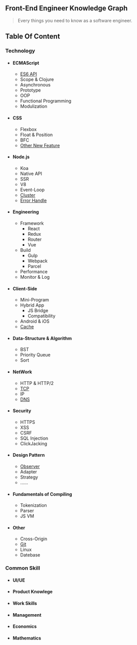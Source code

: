 ## Front-End Engineer Knowledge Graph
> Every things you need to know as a software engineer.

## Table Of Content
### Technology
- #### ECMAScript
  - [ES6 API](http://less.coding.me/blog/article/ES6%E8%AF%AD%E6%B3%95%E6%80%BB%E7%BB%93/)
  - Scope & Clojure
  - Asynchronous
  - Prototype
  - OOP
  - Functional Programming
  - Modulization
- #### CSS
  - Flexbox
  - Float & Position
  - BFC
  - [Other New Feature](http://less.coding.me/blog/article/%E3%80%90%E8%AF%91%E3%80%912017-%E5%B9%B4%E8%A6%81%E5%8E%BB%E5%AD%A6%E7%9A%84-3-%E4%B8%AA-CSS-%E6%96%B0%E5%B1%9E%E6%80%A7/)
- #### Node.js
  - Koa
  - Native API
  - SSR
  - V8
  - Event-Loop
  - [Cluster](http://less.coding.me/blog/article/%E6%B7%B1%E5%85%A5%E6%B5%85%E5%87%BANode-js-Cluster/)
  - [Error Handle](http://less.coding.me/blog/article/Node-js%E9%94%99%E8%AF%AF%E5%A4%84%E7%90%86%E6%9C%80%E4%BD%B3%E5%AE%9E%E8%B7%B5/)
- #### Engineering
  - Framework
    - React
    - Redux
    - Router
    - Vue
  - Build
    - Gulp
    - Webpack
    - Parcel
  - Performance
  - Monitor & Log
- #### Client-Side
  - Mini-Program
  - Hybrid App
    - JS Bridge
    - Compatibility
  - Android & iOS
  - [Cache](http://less.coding.me/blog/article/%E8%81%8A%E4%B8%80%E8%81%8A%E6%B5%8F%E8%A7%88%E5%99%A8%E7%BC%93%E5%AD%98/)

- #### Data-Structure & Algorithm
  - BST
  - Priority Queue
  - Sort
- #### NetWork
  - HTTP & HTTP/2
  - [TCP](http://less.coding.me/blog/article/TCP%E6%80%A7%E8%83%BD%E4%BC%98%E5%8C%96%E6%B5%85%E6%9E%90/)
  - IP
  - [DNS](http://less.coding.me/blog/article/DNS%E5%8A%AB%E6%8C%81%E4%B8%8EDNS%E6%B1%A1%E6%9F%93%E7%9A%84%E5%8E%9F%E7%90%86/)
- #### Security
  - HTTPS
  - XSS
  - CSRF
  - SQL Injection
  - ClickJacking
- #### Design Pattern
  - [Observer](http://less.coding.me/blog/article/%E3%80%90JavaScript%E3%80%91%E5%B8%B8%E8%A7%81%E8%AE%BE%E8%AE%A1%E6%A8%A1%E5%BC%8F%E6%80%BB%E7%BB%93/)
  - Adapter
  - Strategy
  - ......
- #### Fundamentals of Compiling
  - Tokenization
  - Parser
  - JS VM

- #### Other
  - Cross-Origin
  - [Git](http://less.coding.me/blog/article/%E5%B8%B8%E7%94%A8Git%E6%93%8D%E4%BD%9C%E6%80%BB%E7%BB%93/)
  - Linux
  - Datebase


### Common Skill
- #### UI/UE
- #### Product Knowlege
- #### Work Skills
- #### Management
- #### Economics
- #### Mathematics

